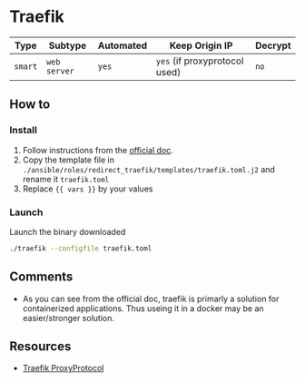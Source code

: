 # Traefik

| Type    | Subtype      | Automated | Keep Origin IP                 | Decrypt |
| ------- | ------------ | --------- | ------------------------------ | ------- |
| `smart` | `web server` | `yes`     | `yes`  (if proxyprotocol used) | `no`    |

## How to

### Install

1. Follow instructions from the [official doc](https://docs.traefik.io/getting-started/install-traefik/).
2. Copy the template file in `./ansible/roles/redirect_traefik/templates/traefik.toml.j2` and rename it `traefik.toml`
3. Replace `{{ vars }}` by your values

### Launch

Launch the binary downloaded

```bash
./traefik --configfile traefik.toml
```

## Comments

- As you can see from the official doc, traefik is primarly a solution for containerized applications. Thus useing it in a docker may be an easier/stronger solution.

## Resources

- [Traefik ProxyProtocol](https://docs.traefik.io/routing/entrypoints/#proxyprotocol)
